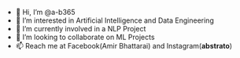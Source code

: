 - 👋 Hi, I’m @a-b365
- 👀 I’m interested in Artificial Intelligence and Data Engineering
- 🌱 I’m currently involved in a NLP Project
- 💞️ I’m looking to collaborate on ML Projects 
- 📫 Reach me at Facebook(Amir Bhattarai) and Instagram(__abstrato__)

<!---
a-b365/a-b365 is a ✨ special ✨ repository because its `README.md` (this file) appears on your GitHub profile.
You can click the Preview link to take a look at your changes.
--->
